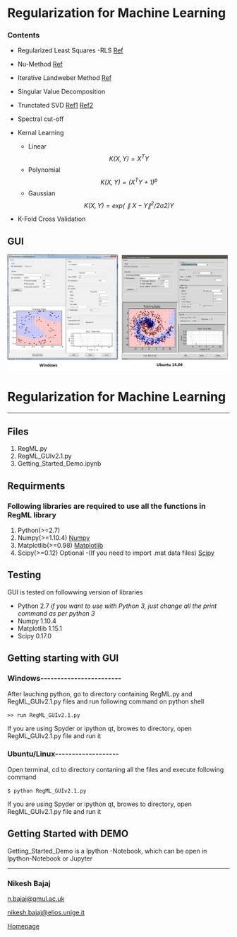# Regularization for Machine Learning
### Contents
* Regularized Least Squares -RLS [Ref](https://en.wikipedia.org/wiki/Regularized_least_squares)
* Nu-Method [Ref]()
* Iterative Landweber Method [Ref](https://en.wikipedia.org/wiki/Landweber_iteration)
* Singular Value Decomposition
* Trunctated SVD [Ref1](http://arxiv.org/pdf/0909.4061) [Ref2](http://langvillea.people.cofc.edu/DISSECTION-LAB/Emmie%27sLSI-SVDModule/p5module.html)
* Spectral cut-off

* Kernal Learning
  * Linear     *$$ K(X,Y) = X^T Y $$*
  * Polynomial *$$ K(X,Y) = (X^T Y + 1)^p $$*
  * Gaussian   *$$ K(X,Y) = exp(∥X−Y∥^2/2σ2) Y$$*

* K-Fold Cross Validation


## GUI
<p align="center">
  <img src="https://raw.githubusercontent.com/Nikeshbajaj/Regularization_for_Machine_Learning/master/GUI_Win_Lin.jpg" width="800"/>
</p>

# Regularization for Machine Learning
---
## Files
1. RegML.py
2. RegML_GUIv2.1.py
3. Getting_Started_Demo.ipynb

## Requirments 
### Following libraries are required to use all the functions in RegML library
1. Python(>=2.7)     
2. Numpy(>=1.10.4)     [Numpy](https://pypi.python.org/pypi/numpy) 
3. Matplotlib(>=0.98)  [Matplotlib](https://github.com/matplotlib/matplotlib) 
4. Scipy(>=0.12)       Optional -(If you need to import .mat data files)  [Scipy](https://www.scipy.org/install.html) 

## Testing
GUI is tested on followwing version of libraries
* Python     2.7     *if you want to use with Python 3, just change all the print command as per python 3*
* Numpy      1.10.4
* Matplotlib 1.15.1
* Scipy      0.17.0

## Getting starting with GUI

### Windows------------------------
After lauching python, go to directory containing RegML.py and RegML_GUIv2.1.py files and run following command on
python shell
```
>> run RegML_GUIv2.1.py
```
If you are using Spyder or ipython qt, browes to directory, open RegML_GUIv2.1.py file and run it

### Ubuntu/Linux-------------------

Open terminal, cd to directory contaning all the files and execute following command
```
$ python RegML_GUIv2.1.py
```

If you are using Spyder or ipython qt, browes to directory, open RegML_GUIv2.1.py file and run it


## Getting Started with DEMO
Getting_Started_Demo is a Ipython -Notebook, which can be open in Ipython-Notebook or Jupyter


______________________

### Nikesh Bajaj

n.bajaj@qmul.ac.uk

nikesh.bajaj@elios.unige.it

[Homepage](http://nikeshbajaj.in)
